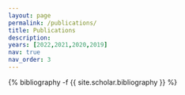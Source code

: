 ```yaml
---
layout: page
permalink: /publications/
title: Publications
description: 
years: [2022,2021,2020,2019]
nav: true
nav_order: 3
---
```

<!-- _pages/publications.md -->
<div class="publications">

{% bibliography -f {{ site.scholar.bibliography }} %}

</div>
